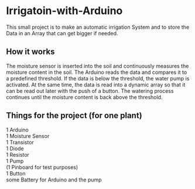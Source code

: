 # Irrigatoin-with-Arduino
This small project is to make an automatic irrigation System and to store the Data in an Array that can get bigger if needed.
## How it works
The moisture sensor is inserted into the soil and continuously measures the moisture content in the soil.
              The Arduino reads the data and compares it to a predefined threshold.
              If the data is below the threshold, the water pump is activated.
              At the same time, the data is read into a dynamic array so that it can be read out later with the push of a button.
              The watering process continues until the moisture content is back above the threshold.
              
## Things for the project (for one plant)
1 Arduino<br>
1 Moisture Sensor<br>
1 Transistor<br>
1 Diode<br>
1 Resistor<br>
1 Pump<br>
(1 Pinboard for test purposes)<br>
1 Button<br>
some Battery for Arduino and the pump
